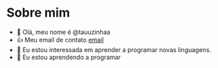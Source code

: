 # Sobre mim

- 👋 Olá, meu nome é @tauuzinhaa
- :+1: Meu email de contato [email](tauane.lemke.goncalves@escola.pr.gov.br)
- 👀 Eu estou interessada em aprender a programar novas linguagens.
- 🌱 Eu estou aprendendo a programar

